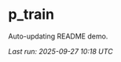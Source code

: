 # p_train

Auto-updating README demo.

<!--START_SECTION:status-->
_Last run: 2025-09-27 10:18 UTC_
<!--END_SECTION:status-->



































































































































































































































































































































































































































































































































































































































































































































































































































































































